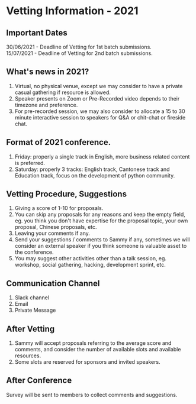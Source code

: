 # Vetting Information - 2021

## Important Dates

30/06/2021 - Deadline of Vetting for 1st batch submissions.  
15/07/2021 - Deadline of Vetting for 2nd batch submissions.  

## What's news in 2021?

1. Virtual, no physical venue, except we may consider to have a private casual gathering if resource is allowed.
2. Speaker presents on Zoom or Pre-Recorded video depends to their timezone and preference.
3. For pre-recorded session, we may also consider to allocate a 15 to 30 minute interactive session to speakers for Q&A or chit-chat or fireside chat.

## Format of 2021 conference.

1. Friday: properly a single track in English, more business related content is preferred.
2. Saturday: properly 3 tracks: English track, Cantonese track and Education track, focus on the development of python community.
  
## Vetting Procedure, Suggestions

1. Giving a score of 1-10 for proposals.
2. You can skip any proposals for any reasons and keep the empty field, eg. you think you don't have expertise for the proposal topic, your own proposal, Chinese proposals, etc.
3. Leaving your comments if any.
4. Send your suggestions / comments to Sammy if any, sometimes we will consider an external speaker if you think someone is valuable asset to the conference.
5. You may suggest other activities other than a talk session, eg. workshop, social gathering, hacking, development sprint, etc.

## Communication Channel

1. Slack channel
2. Email
3. Private Message

## After Vetting

1. Sammy will accept proposals referring to the average score and comments, and consider the number of available slots and available resources.
2. Some slots are reserved for sponsors and invited speakers.

## After Conference

Survey will be sent to members to collect comments and suggestions.
